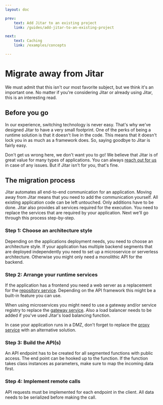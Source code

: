 ```yaml
---
layout: doc

prev:
    text: Add Jitar to an existing project
    link: /guides/add-jitar-to-an-existing-project

next:
    text: Caching
    link: /examples/concepts

---
```


# Migrate away from Jitar

We must admit that this isn't our most favorite subject, but we think it's an important one. No matter if you're considering Jitar or already using Jitar, this is an interesting read.

## Before you go

In our experience, switching technology is never easy. That's why we've designed Jitar to have a very small footprint. One of the perks of being a runtime solution is that it doesn't live in the code. This means that it doesn't lock you in as much as a framework does. So, saying goodbye to Jitar is fairly easy.

Don't get us wrong here, we don't want you to go! We believe that Jitar is of great value for many types of applications. You can always [reach out for us](../community/get-help) in case of any issues. But if Jitar isn't for you, that's fine.

## The migration process

Jitar automates all end-to-end communication for an application. Moving away from Jitar means that you need to add the communication yourself. All existing application code can be left untouched. Only additions have to be done. Jitar also provides all services required for the execution. You need to replace the services that are required by your application. Next we'll go through this process step-by-step.

### Step 1: Choose an architecture style

Depending on the applications deployment needs, you need to choose an architecture style. If your application has multiple backend segments that are deployed independently you need to set up a microservice or serverless architecture. Otherwise you might only need a monolithic API for the backend.

### Step 2: Arrange your runtime services

If the application has a frontend you need a web server as a replacement for the [repository service](../fundamentals/runtime-services#repository). Depending on the API framework this might be a built-in feature you can use.

When using microservices you might need to use a gateway and/or service registry to replace the [gateway service](../fundamentals/runtime-services#gateway). Also a load balancer needs to be added if you've used Jitar's load balancing function.

In case your application runs in a DMZ, don't forget to replace the [proxy service](../fundamentals/runtime-services#proxy) with an alternative solution.

### Step 3: Build the API(s)

An API endpoint has to be created for all segmented functions with public access. The end point can be hooked up to the function. If the function takes class instances as parameters, make sure to map the incoming data first.

### Step 4: Implement remote calls

API requests must be implemented for each endpoint in the client. All data needs to be serialized before making the call.
